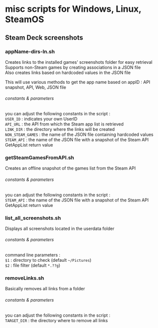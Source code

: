 # misc scripts for Windows, Linux, SteamOS

## Steam Deck screenshots

### appName-dirs-ln.sh

Creates links to the installed games' screenshots folder for easy retrieval  
Supports non-Steam games by creating associations in a JSON file  
Also creates links based on hardcoded values in the JSON file  

This will use various methods to get the app name based on appID : API snapshot, API, Web, JSON file

###### constants & parameters

you can adjust the following constants in the script :  
`USER_ID` : indicates your own UserID  
`API_URL` : the API from which the Steam app list is retrieved  
`LINK_DIR` : the directory where the links will be created  
`NON_STEAM_GAMES` : the name of the JSON file containing hardcoded values  
`STEAM_API` : the name of the JSON file with a snapshot of the Steam API GetAppList return value  

### getSteamGamesFromAPI.sh

Creates an offline snapshot of the games list from the Steam API

###### constants & parameters

you can adjust the following constants in the script :  
`STEAM_API` : the name of the JSON file with a snapshot of the Steam API GetAppList return value  

### list\_all\_screenshots.sh

Displays all screenshots located in the userdata folder

###### constants & parameters

command line parameters :  
`$1` : directory to check (default `~/Pictures`)  
`$2` : file filter (default `*.??g`)  

### removeLinks.sh

Basically removes all links from a folder

###### constants & parameters

you can adjust the following constants in the script :  
`TARGET_DIR` : the directory where to remove all links  
